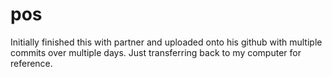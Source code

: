 pos
===
Initially finished this with partner and uploaded onto his github with multiple commits over multiple days. Just transferring back to my computer for reference.
